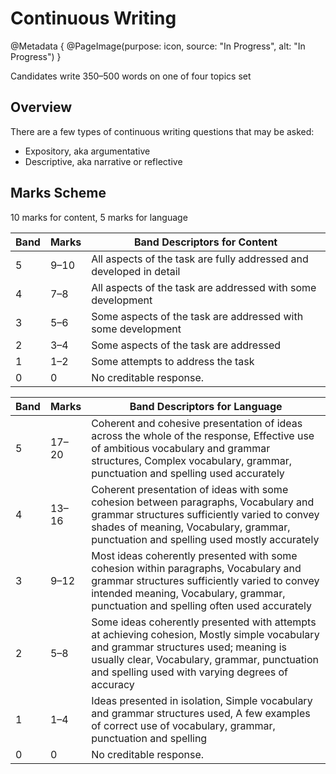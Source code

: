 # Continuous Writing
@Metadata {
    @PageImage(purpose: icon, source: "In Progress", alt: "In Progress")
}

Candidates write 350–500 words on one of four topics set

## Overview

There are a few types of continuous writing questions that may be asked:
- Expository, aka argumentative
- Descriptive, aka narrative or reflective

## Marks Scheme
10 marks for content, 5 marks for language

| Band | Marks | Band Descriptors for Content |
| --- | --- | --- |
| 5 | 9–10 | All aspects of the task are fully addressed and developed in detail |
| 4 | 7–8 | All aspects of the task are addressed with some development |
| 3 | 5–6 | Some aspects of the task are addressed with some development |
| 2 | 3–4 | Some aspects of the task are addressed |
| 1 | 1–2 | Some attempts to address the task |
| 0 | 0 | No creditable response. |

| Band | Marks | Band Descriptors for Language |
| --- | --- | --- |
| 5 | 17–20 | Coherent and cohesive presentation of ideas across the whole of the response, Effective use of ambitious vocabulary and grammar structures, Complex vocabulary, grammar, punctuation and spelling used accurately |
| 4 | 13–16 | Coherent presentation of ideas with some cohesion between paragraphs, Vocabulary and grammar structures sufficiently varied to convey shades of meaning, Vocabulary, grammar, punctuation and spelling used mostly accurately |
| 3 | 9–12 | Most ideas coherently presented with some cohesion within paragraphs, Vocabulary and grammar structures sufficiently varied to convey intended meaning, Vocabulary, grammar, punctuation and spelling often used accurately |
| 2 | 5–8 | Some ideas coherently presented with attempts at achieving cohesion, Mostly simple vocabulary and grammar structures used; meaning is usually clear, Vocabulary, grammar, punctuation and spelling used with varying degrees of accuracy |
| 1 | 1–4 | Ideas presented in isolation, Simple vocabulary and grammar structures used, A few examples of correct use of vocabulary, grammar, punctuation and spelling |
| 0 | 0 | No creditable response. |

